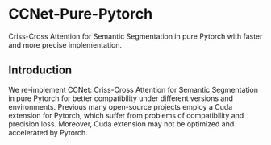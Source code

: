 # CCNet-Pure-Pytorch
Criss-Cross Attention for Semantic Segmentation in pure Pytorch with faster and more precise implementation.
## Introduction
We re-implement CCNet: Criss-Cross Attention for Semantic Segmentation in pure Pytorch for better compatibility under different versions and environments. Previous many open-source projects employ a Cuda extension for Pytorch, which suffer from problems of compatibility and precision loss. Moreover, Cuda extension may not be optimized and accelerated by Pytorch.
